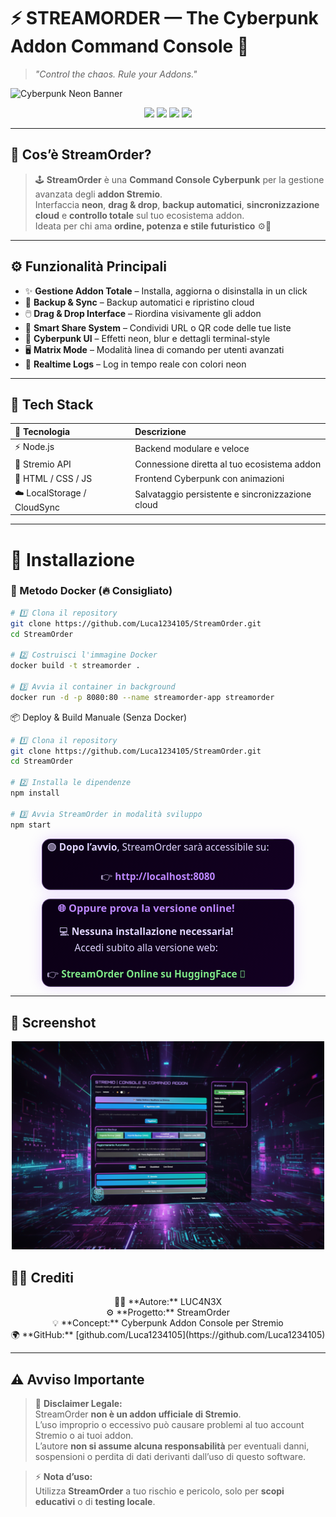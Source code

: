 # ⚡ STREAMORDER — The Cyberpunk Addon Command Console 🧠

> _"Control the chaos. Rule your Addons."_  

![Cyberpunk Neon Banner](https://capsule-render.vercel.app/api?type=rect&color=0:ff00cc,100:3333ff&height=120&section=header&text=STREAMORDER&fontSize=45&fontAlignY=55&fontColor=ffffff&desc=The%20Cyberpunk%20Stremio%20Addon%20Console&descAlignY=80)


<p align="center">
  <img src="https://img.shields.io/badge/Version-1.0.0-purple?style=for-the-badge&logo=stremio" />
  <img src="https://img.shields.io/badge/Build-Stable-cyan?style=for-the-badge" />
  <img src="https://img.shields.io/badge/Theme-Cyberpunk-ff00ff?style=for-the-badge&logoColor=white" />
  <img src="https://img.shields.io/badge/License-Unlicensed-red?style=for-the-badge" />
</p>

---

## 💠 Cos’è StreamOrder?

> 🕹️ **StreamOrder** è una **Command Console Cyberpunk** per la gestione avanzata degli **addon Stremio**.  
> Interfaccia **neon**, **drag & drop**, **backup automatici**, **sincronizzazione cloud** e **controllo totale** sul tuo ecosistema addon.  
> Ideata per chi ama **ordine, potenza e stile futuristico** ⚙️💜

---

## ⚙️ Funzionalità Principali

- ✨ **Gestione Addon Totale** – Installa, aggiorna o disinstalla in un click  
- 💾 **Backup & Sync** – Backup automatici e ripristino cloud  
- 🖱️ **Drag & Drop Interface** – Riordina visivamente gli addon  
- 🔗 **Smart Share System** – Condividi URL o QR code delle tue liste  
- 🌌 **Cyberpunk UI** – Effetti neon, blur e dettagli terminal-style  
- 🖥️ **Matrix Mode** – Modalità linea di comando per utenti avanzati  
- 📜 **Realtime Logs** – Log in tempo reale con colori neon

---

## 🧠 Tech Stack

| 🔧 Tecnologia | Descrizione |
| :--- | :--- |
| ⚡ Node.js | Backend modulare e veloce |
| 🧩 Stremio API | Connessione diretta al tuo ecosistema addon |
| 🎨 HTML / CSS / JS | Frontend Cyberpunk con animazioni |
| ☁️ LocalStorage / CloudSync | Salvataggio persistente e sincronizzazione cloud |

---

# 🚀 Installazione

### 🐳 Metodo **Docker** (🔥 Consigliato)

```bash
# 1️⃣ Clona il repository
git clone https://github.com/Luca1234105/StreamOrder.git
cd StreamOrder

# 2️⃣ Costruisci l'immagine Docker
docker build -t streamorder .

# 3️⃣ Avvia il container in background
docker run -d -p 8080:80 --name streamorder-app streamorder
```
📦 Deploy & Build Manuale (Senza Docker)
```bash
# 1️⃣ Clona il repository
git clone https://github.com/Luca1234105/StreamOrder.git
cd StreamOrder

# 2️⃣ Installa le dipendenze
npm install

# 3️⃣ Avvia StreamOrder in modalità sviluppo
npm start
```
<div align="center"> <table role="presentation" cellpadding="14" cellspacing="0" style="background:linear-gradient(135deg,#0a0014,#130022);border:1px solid rgba(187,134,252,0.4);border-radius:14px;box-shadow:0 0 20px rgba(187,134,252,0.3);width:80%;max-width:700px;"> <tr> <td align="center" style="color:#e0d4ff;font-family:Segoe UI,Arial,sans-serif;"> <p style="margin:0;font-size:1.1em;"> 🟢 <strong>Dopo l’avvio</strong>, StreamOrder sarà accessibile su:<br><br> 👉 <a href="http://localhost:8080" style="color:#bb86fc;font-weight:bold;text-decoration:none;">http://localhost:8080</a> </p> </td> </tr> </table> </div>
<div align="center"> <table role="presentation" cellpadding="14" cellspacing="0" style="background:linear-gradient(135deg,#0a0014,#130022);border:1px solid rgba(187,134,252,0.4);border-radius:14px;box-shadow:0 0 20px rgba(187,134,252,0.3);width:80%;max-width:700px;"> <tr> <td align="center" style="color:#e0d4ff;font-family:Segoe UI,Arial,sans-serif;"> <h3 style="margin-top:0;color:#bb86fc;">🌐 Oppure prova la versione online!</h3> <p style="margin:0;font-size:1.1em;"> 💻 <strong>Nessuna installazione necessaria!</strong><br> Accedi subito alla versione web:<br><br> 👉 <a href="https://luca12234345-stremorganizer.hf.space" style="color:#7ee787;font-weight:bold;text-decoration:none;">StreamOrder Online su HuggingFace 🚀</a> </p> </td> </tr> </table> </div> 

---
## 🌌 Screenshot

<p align="center">
  <img src="https://github.com/Luca1234105/Provaaddon/blob/main/images/Gemini_Generated_Image_nx1h3lnx1h3lnx1h.png?raw=true" alt="Schermata StreamOrder" width="500">
</p>

## 🧑‍💻 Crediti

<p align="center">
👨‍🚀 **Autore:** LUC4N3X  <br>
⚙️ **Progetto:** StreamOrder  <br>
💡 **Concept:** Cyberpunk Addon Console per Stremio  <br>
🌍 **GitHub:** [github.com/Luca1234105](https://github.com/Luca1234105)
</p>

---

## ⚠️ Avviso Importante

> 🚨 **Disclaimer Legale:**  
> StreamOrder **non è un addon ufficiale di Stremio**.  
> L’uso improprio o eccessivo può causare problemi al tuo account Stremio o ai tuoi addon.  
> L’autore **non si assume alcuna responsabilità** per eventuali danni, sospensioni o perdita di dati derivanti dall’uso di questo software.

> ⚡ **Nota d’uso:**  
> Utilizza **StreamOrder** a tuo rischio e pericolo, solo per **scopi educativi** o di **testing locale**.




